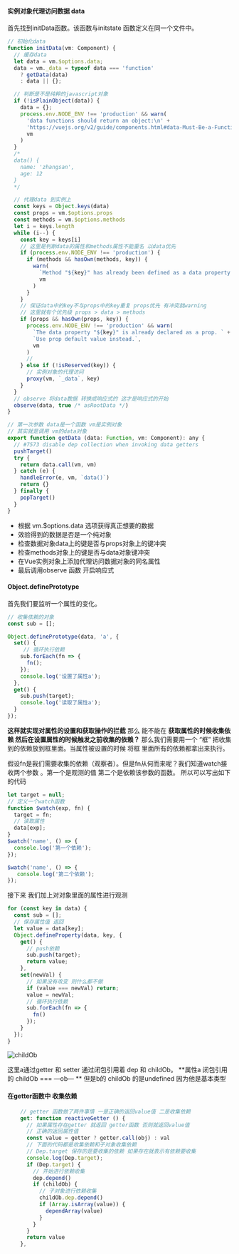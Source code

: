 #### 实例对象代理访问数据 data

首先找到initData函数。该函数与initstate 函数定义在同一个文件中。

```javascript
// 初始化data
function initData(vm: Component) {
  // 缓存data
  let data = vm.$options.data;
  data = vm._data = typeof data === 'function'
    ? getData(data)
    : data || {};

  // 判断是不是纯粹的javascript对象
  if (!isPlainObject(data)) {
    data = {};
    process.env.NODE_ENV !== 'production' && warn(
      'data functions should return an object:\n' +
      'https://vuejs.org/v2/guide/components.html#data-Must-Be-a-Function',
      vm
    )
  }
  /*
  data() {
    name: 'zhangsan',
    age: 12
  }
  */

  // 代理data 到实例上
  const keys = Object.keys(data)
  const props = vm.$options.props
  const methods = vm.$options.methods
  let i = keys.length
  while (i--) {
    const key = keys[i]
    // 这里是判断data的属性和methods属性不能重名 以data优先
    if (process.env.NODE_ENV !== 'production') {
      if (methods && hasOwn(methods, key)) {
        warn(
          `Method "${key}" has already been defined as a data property.`,
          vm
        )
      }
    }
    // 保证data中的key不与props中的key重复 props优先 有冲突就warning
    // 这里就有个优先级 props > data > methods
    if (props && hasOwn(props, key)) {
      process.env.NODE_ENV !== 'production' && warn(
        `The data property "${key}" is already declared as a prop. ` +
        `Use prop default value instead.`,
        vm
      )
      // 
    } else if (!isReserved(key)) {
      // 实例对象的代理访问
      proxy(vm, `_data`, key)
    }
  }
  // observe 将data数据 转换成响应式的 这才是响应式的开始
  observe(data, true /* asRootData */)
}

// 第一次参数 data是一个函数 vm是实例对象
// 其实就是调用 vm的data对象
export function getData (data: Function, vm: Component): any {
  // #7573 disable dep collection when invoking data getters
  pushTarget()
  try {
    return data.call(vm, vm)
  } catch (e) {
    handleError(e, vm, `data()`)
    return {}
  } finally {
    popTarget()
  }
}
```



* 根据 vm.$options.data 选项获得真正想要的数据
* 效验得到的数据是否是一个纯对象
* 检查数据对象data上的键是否与props对象上的键冲突
* 检查methods对象上的键是否与data对象键冲突
* 在Vue实例对象上添加代理访问数据对象的同名属性
* 最后调用observe 函数 开启响应式



#### Object.definePrototype

首先我们要监听一个属性的变化。

```javascript
// 收集依赖的对象
const sub = [];

Object.definePrototype(data, 'a', {
  set() {
     // 循环执行依赖
    sub.forEach(fn => {
      fn();
    });
    console.log('设置了属性a');
  },
  get() {
    sub.push(target);
    console.log('读取了属性a');
  }
});
```

**这样就实现对属性的设置和获取操作的拦截** 那么 能不能在 **获取属性的时候收集依赖 然后在设置属性的时候触发之前收集的依赖？** 那么我们需要用一个 “框” 把收集到的依赖放到框里面。当属性被设置的时候 将框 里面所有的依赖都拿出来执行。



假设fn是我们需要收集的依赖（观察者）。但是fn从何而来呢？我们知道watch接收两个参数 。第一个是观测的值 第二个是依赖该参数的函数。 所以可以写出如下的代码

```javascript
let target = null;
// 定义一个watch函数
function $watch(exp, fn) {
  target = fn;
  // 读取属性
  data[exp];
}
$watch('name', () => {
  console.log('第一个依赖');
});

$watch('name', () => {
   console.log('第二个依赖'); 
});

```

接下来 我们加上对对象里面的属性进行观测

```javascript
for (const key in data) {
  const sub = [];
  // 保存属性值 返回
  let value = data[key];
  Object.defineProperty(data, key, {
    get() {
      // push依赖
      sub.push(target);
      return value;
    },
    set(newVal) {
      // 如果没有改变 则什么都不做
      if (value === newVal) return;
      value = newVal;
      // 循环执行依赖
      sub.forEach(fn => {
        fn()
      });
    } 
  });
}
```

![childOb](/Users/syolmm/code/github/LearnVue/全家桶源码/Vue-src/img/childOb.png)



这里a通过getter 和 setter 通过闭包引用着 dep 和 childOb。 **属性a 闭包引用的 childOb === —ob— ** 但是b的 childOb 的是undefined 因为他是基本类型



#### 在getter函数中 收集依赖

```javascript
    // getter 函数做了两件事情 一是正确的返回value值 二是收集依赖
    get: function reactiveGetter () {
      // 如果属性存在getter 就返回 getter函数 否则就返回value值
      // 正确的返回属性值
      const value = getter ? getter.call(obj) : val
      // 下面的代码都是收集依赖和子对象收集依赖
      // Dep.target 保存的是要收集的依赖 如果存在就表示有依赖要收集
      console.log(Dep.target);
      if (Dep.target) {
        // 开始进行依赖收集
        dep.depend()
        if (childOb) {
          // 子对象进行依赖收集 
          childOb.dep.depend()
          if (Array.isArray(value)) {
            dependArray(value)
          }
        }
      }
      return value
    },
```






